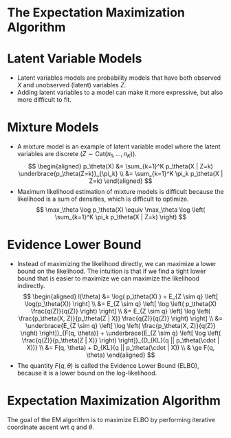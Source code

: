 The Expectation Maximization Algorithm
======================================

# Latent Variable Models
* Latent variables models are probability models that have both observed $X$ and unobserved (latent) variables $Z$. 
* Adding latent variables to a model can make it more expressive, but also more difficult to fit.

# Mixture Models
* A mixture model is an example of latent variable model where the latent variables are discrete $( Z \sim \text{Cat}(\pi_1, ..., \pi_K))$.
$$
\begin{aligned}
p_\theta(X) &= \sum_{k=1}^K p_\theta(X | Z=k) \underbrace{p_\theta(Z=k)}_{\pi_k} \\
	&= \sum_{k=1}^K \pi_k p_\theta(X | Z=k)
\end{aligned}
$$
* Maximum likelihood estimation of mixture models is difficult because the likelihood is a sum of densities, which is difficult to optimize.
$$
\max_\theta \log p_\theta(X) \equiv \max_\theta \log \left( \sum_{k=1}^K \pi_k p_\theta(X | Z=k) \right) 
$$

# Evidence Lower Bound
* Instead of maximizing the likelihood directly, we can maximize a lower bound on the likelihood. The intuition is that if we find a tight lower bound that is easier to maximize we can maximize the likelihood indirectly.  
$$
\begin{aligned}
l(\theta) &= \log( p_\theta(X) ) = E_{Z \sim q} \left[ \log(p_\theta(X)) \right] \\
	&= E_{Z \sim q} \left[ \log \left( p_\theta(X) \frac{q(Z)}{q(Z)} \right) \right] \\
 	&= E_{Z \sim q} \left[ \log \left( \frac{p_\theta(X, Z)}{p_\theta(Z | X)} \frac{q(Z)}{q(Z)} \right) \right] \\
  	&= \underbrace{E_{Z \sim q} \left[ \log \left( \frac{p_\theta(X, Z)}{q(Z)} \right) \right]}_{F(q, \theta)} +  \underbrace{E_{Z \sim q} \left[ \log \left( \frac{q(Z)}{p_\theta(Z | X)} \right) \right]}_{D_{KL}(q || p_\theta(\cdot | X))} \\
   	&= F(q, \theta) + D_{KL}(q || p_\theta(\cdot | X)) \\
	& \ge F(q, \theta)
\end{aligned}
$$
* The quantity $F(q, \theta)$ is called the Evidence Lower Bound (ELBO), because it is a lower bound on the log-likelihood. 

# Expectation Maximization Algorithm
The goal of the EM algorithm is to maximize ELBO by performing iterative coordinate ascent wrt $q$ and $\theta$.
